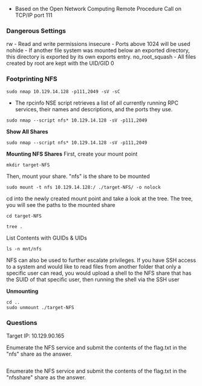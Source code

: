 - Based on the Open Network Computing Remote Procedure Call on TCP/IP port 111

### Dangerous Settings

rw                          - Read and write permissions
insecure	              - Ports above 1024 will be used
nohide	                  - If another file system was mounted below an exported directory, this directory is exported by its own exports entry.
no_root_squash	  - All files created by root are kept with the UID/GID 0

### Footprinting NFS

```
sudo nmap 10.129.14.128 -p111,2049 -sV -sC
```

- The rpcinfo NSE script retrieves a list of all currently running RPC services, their names and descriptions, and the ports they use.

```
sudo nmap --script nfs* 10.129.14.128 -sV -p111,2049
```

**Show All Shares**
```
sudo nmap --script nfs* 10.129.14.128 -sV -p111,2049
```

**Mounting NFS Shares**
First, create your mount point
```
mkdir target-NFS
```

Then, mount your share. "nfs" is the share to be mounted
```
sudo mount -t nfs 10.129.14.128:/ ./target-NFS/ -o nolock
```

cd into the newly created mount point and take a look at the tree. The tree, you will see the paths to the mounted share
```
cd target-NFS
```
```
tree .
```


List Contents with GUIDs & UIDs 
```
ls -n mnt/nfs
```



NFS can also be used to further escalate privileges. If you have SSH access to a system and would like to read files from another folder that only a specific user can read, you would upload a shell to the NFS share that has the SUID of that specific user, then running the shell via the SSH user

**Unmounting**
```
cd ..
sudo unmount ./target-NFS
```

### Questions

Target IP: 10.129.90.165

 Enumerate the NFS service and submit the contents of the flag.txt in the "nfs" share as the answer.
```

```

Enumerate the NFS service and submit the contents of the flag.txt in the "nfsshare" share as the answer.

```

```